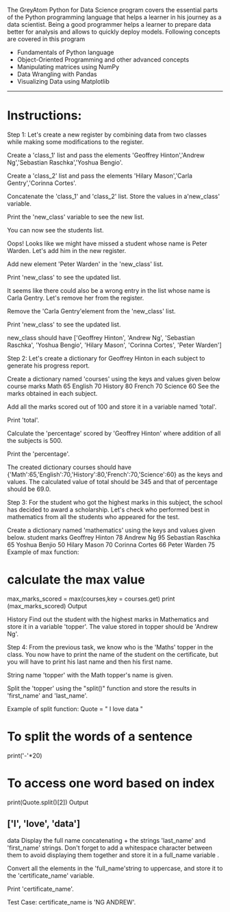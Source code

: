 The GreyAtom Python for Data Science program covers the essential parts of the Python programming language that helps a learner in his journey as a data scientist. Being a good programmer helps a learner to prepare data better for analysis and allows to quickly deploy models. Following concepts are covered in this program

- Fundamentals of Python language
- Object-Oriented Programming and other advanced concepts
- Manipulating matrices using NumPy
- Data Wrangling with Pandas
- Visualizing Data using Matplotlib
---------------------------------------------------------------------------------------------------------------------------------




# Instructions:
Step 1: Let's create a new register by combining data from two classes while making some modifications to the register.

Create a 'class_1' list and pass the elements 'Geoffrey Hinton','Andrew Ng','Sebastian Raschka','Yoshua Bengio'.

Create a 'class_2' list and pass the elements 'Hilary Mason','Carla Gentry','Corinna Cortes'.

Concatenate the 'class_1' and 'class_2' list. Store the values in a'new_class' variable.

Print the 'new_class' variable to see the new list.

You can now see the students list.

Oops! Looks like we might have missed a student whose name is Peter Warden. Let's add him in the new register.

Add new element 'Peter Warden' in the 'new_class' list.

Print 'new_class' to see the updated list.

It seems like there could also be a wrong entry in the list whose name is Carla Gentry. Let's remove her from the register.

Remove the 'Carla Gentry'element from the 'new_class' list.

Print 'new_class' to see the updated list.

new_class should have ['Geoffrey Hinton', 'Andrew Ng', 'Sebastian Raschka', 'Yoshua Bengio', 'Hilary Mason', 'Corinna Cortes', 'Peter Warden']


Step 2: Let's create a dictionary for Geoffrey Hinton in each subject to generate his progress report.

Create a dictionary named 'courses' using the keys and values given below
course	marks
Math	65
English	70
History	80
French	70
Science	60
See the marks obtained in each subject.

Add all the marks scored out of 100 and store it in a variable named 'total'.

Print 'total'.

Calculate the 'percentage' scored by 'Geoffrey Hinton' where addition of all the subjects is 500.

Print the 'percentage'.


The created dictionary courses should have {'Math':65,'English':70,'History':80,'French':70,'Science':60} as the keys and values.
The calculated value of total should be 345 and that of percentage should be 69.0.


Step 3: For the student who got the highest marks in this subject, the school has decided to award a scholarship. Let's check who performed best in mathematics from all the students who appeared for the test.

Create a dictionary named 'mathematics' using the keys and values given below.
student	marks
Geoffrey Hinton	78
Andrew Ng	95
Sebastian Raschka	65
Yoshua Benjio	50
Hilary Mason	70
Corinna Cortes	66
Peter Warden	75
Example of max function:
# calculate the max value

max_marks_scored = max(courses,key = courses.get)
print (max_marks_scored)
Output

History
Find out the student with the highest marks in Mathematics and store it in a variable 'topper'.
The value stored in topper should be 'Andrew Ng'.

Step 4: From the previous task, we know who is the 'Maths' topper in the class. You now have to print the name of the student on the certificate, but you will have to print his last name and then his first name.

String name 'topper' with the Math topper's name is given.

Split the 'topper' using the "split()" function and store the results in 'first_name' and 'last_name'.

Example of split function:
Quote = " I love data "

# To split the words of a sentence
print('-'*20)

# To access one word based on index
print(Quote.split()[2])
Output

['I', 'love', 'data']
--------------------
data
Display the full name concatenating + the strings 'last_name' and 'first_name' strings. Don't forget to add a whitespace character between them to avoid displaying them together and store it in a full_name variable .

Convert all the elements in the 'full_name'string to uppercase, and store it to the 'certificate_name' variable.

Print 'certificate_name'.



Test Case: certificate_name is 'NG ANDREW'.


